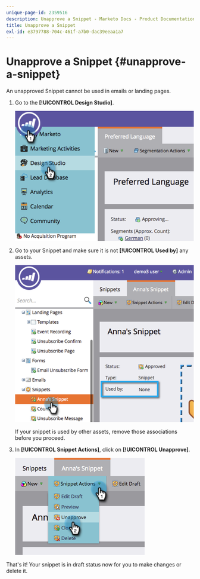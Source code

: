 ```yaml
---
unique-page-id: 2359516
description: Unapprove a Snippet - Marketo Docs - Product Documentation
title: Unapprove a Snippet
exl-id: e3797788-704c-461f-a7b0-dac39eeaa1a7
---
```

# Unapprove a Snippet {#unapprove-a-snippet}

An unapproved Snippet cannot be used in emails or landing pages.

1. Go to the **[!UICONTROL Design Studio]**.

   ![](assets/image2014-9-16-10-3a41-3a18.png)

1. Go to your Snippet and make sure it is not **[!UICONTROL Used by]** any assets.

   ![](assets/image2014-9-16-10-3a41-3a27.png)

   If your snippet is used by other assets, remove those associations before you proceed.

1. In **[!UICONTROL Snippet Actions]**, click on **[!UICONTROL Unapprove]**.

   ![](assets/image2014-9-16-10-3a41-3a54.png)

That's it! Your snippet is in draft status now for you to make changes or delete it.
